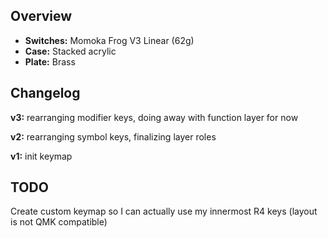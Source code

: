 ## Overview
* **Switches:** Momoka Frog V3 Linear (62g)
* **Case:** Stacked acrylic 
* **Plate:** Brass

## Changelog
**v3:**
rearranging modifier keys, doing away with function layer for now

**v2:**
rearranging symbol keys, finalizing layer roles

**v1:**
init keymap

## TODO
Create custom keymap so I can actually use my innermost R4 keys (layout is not QMK compatible)
